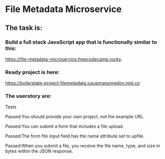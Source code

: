 # File Metadata Microservice

## The task is:

### Build a full stack JavaScript app that is functionally similar to this: 
https://file-metadata-microservice.freecodecamp.rocks.

### Ready project is here:
https://boilerplate-project-filemetadata.iusupmagomedov.repl.co

### The userstory are:
Tests

Passed:You should provide your own project, not the example URL.

Passed:You can submit a form that includes a file upload.

Passed:The form file input field has the name attribute set to upfile.

Passed:When you submit a file, you receive the file name, type, and size in bytes within the JSON response.